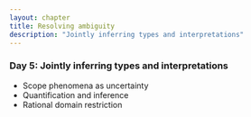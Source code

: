 ```yaml
---
layout: chapter
title: Resolving ambiguity
description: "Jointly inferring types and interpretations"
---
```


### Day 5: Jointly inferring types and interpretations

  - Scope phenomena as uncertainty
  - Quantification and inference
  - Rational domain restriction
